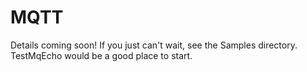 MQTT
====

Details coming soon!  If you just can't wait, see the Samples directory.  TestMqEcho would be a good place to start.
